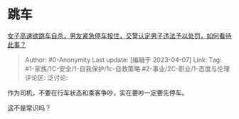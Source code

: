 # 跳车
[女子高速欲跳车自杀，男友紧急停车按住，交警认定男子违法予以处罚，如何看待此事？](https://www.zhihu.com/question/594075187/answer/2972248901)

> Author: #0-Anonymity
> Last update: [编辑于 2023-04-07]
> Link:
> Tag: #1-家族/1C-安全/1-自我保护/1c-自救策略 #2-事业/2C-职业/1-态度与伦理 
> 评论区:
> 泛讨论:

作为司机，不要在行车状态和乘客争吵，实在要吵一定要先停车。

这不是常识吗？
